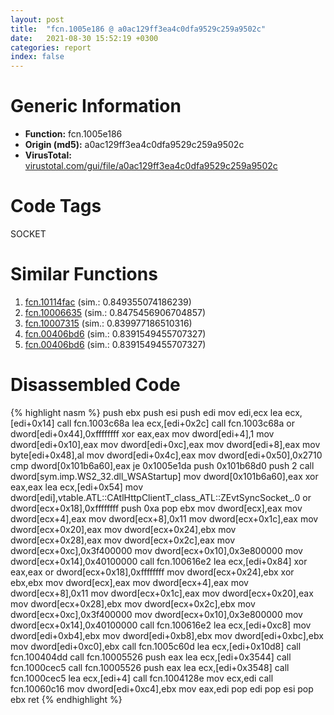 ```yaml
---
layout: post
title:  "fcn.1005e186 @ a0ac129ff3ea4c0dfa9529c259a9502c"
date:   2021-08-30 15:52:19 +0300
categories: report
index: false
---
```


# Generic Information
- **Function:** fcn.1005e186
- **Origin (md5):** a0ac129ff3ea4c0dfa9529c259a9502c
- **VirusTotal:** [virustotal.com/gui/file/a0ac129ff3ea4c0dfa9529c259a9502c][virustotal_ref]

# Code Tags
<span class="tag" id="SOCKET">SOCKET</span>


# Similar Functions

1. [fcn.10114fac][similar_1_ref] (sim.: 0.849355074186239)
2. [fcn.10006635][similar_2_ref] (sim.: 0.8475456906704857)
3. [fcn.10007315][similar_3_ref] (sim.: 0.839977186510316)
4. [fcn.00406bd6][similar_4_ref] (sim.: 0.8391549455707327)
5. [fcn.00406bd6][similar_5_ref] (sim.: 0.8391549455707327)


# Disassembled Code

{% highlight nasm %}
push ebx
push esi
push edi
mov edi,ecx
lea ecx,[edi+0x14]
call fcn.1003c68a
lea ecx,[edi+0x2c]
call fcn.1003c68a
or dword[edi+0x44],0xffffffff
xor eax,eax
mov dword[edi+4],1
mov dword[edi+0x10],eax
mov dword[edi+0xc],eax
mov dword[edi+8],eax
mov byte[edi+0x48],al
mov dword[edi+0x4c],eax
mov dword[edi+0x50],0x2710
cmp dword[0x101b6a60],eax
je 0x1005e1da
push 0x101b68d0
push 2
call dword[sym.imp.WS2_32.dll_WSAStartup]
mov dword[0x101b6a60],eax
xor eax,eax
lea ecx,[edi+0x54]
mov dword[edi],vtable.ATL::CAtlHttpClientT_class_ATL::ZEvtSyncSocket_.0
or dword[ecx+0x18],0xffffffff
push 0xa
pop ebx
mov dword[ecx],eax
mov dword[ecx+4],eax
mov dword[ecx+8],0x11
mov dword[ecx+0x1c],eax
mov dword[ecx+0x20],eax
mov dword[ecx+0x24],ebx
mov dword[ecx+0x28],eax
mov dword[ecx+0x2c],eax
mov dword[ecx+0xc],0x3f400000
mov dword[ecx+0x10],0x3e800000
mov dword[ecx+0x14],0x40100000
call fcn.100616e2
lea ecx,[edi+0x84]
xor eax,eax
or dword[ecx+0x18],0xffffffff
mov dword[ecx+0x24],ebx
xor ebx,ebx
mov dword[ecx],eax
mov dword[ecx+4],eax
mov dword[ecx+8],0x11
mov dword[ecx+0x1c],eax
mov dword[ecx+0x20],eax
mov dword[ecx+0x28],ebx
mov dword[ecx+0x2c],ebx
mov dword[ecx+0xc],0x3f400000
mov dword[ecx+0x10],0x3e800000
mov dword[ecx+0x14],0x40100000
call fcn.100616e2
lea ecx,[edi+0xc8]
mov dword[edi+0xb4],ebx
mov dword[edi+0xb8],ebx
mov dword[edi+0xbc],ebx
mov dword[edi+0xc0],ebx
call fcn.1005c60d
lea ecx,[edi+0x10d8]
call fcn.100404dd
call fcn.10005526
push eax
lea ecx,[edi+0x3544]
call fcn.1000cec5
call fcn.10005526
push eax
lea ecx,[edi+0x3548]
call fcn.1000cec5
lea ecx,[edi+4]
call fcn.1004128e
mov ecx,edi
call fcn.10060c16
mov dword[edi+0xc4],ebx
mov eax,edi
pop edi
pop esi
pop ebx
ret 
{% endhighlight %}


[similar_1_ref]: /report/fcn.10114fac@a0ac129ff3ea4c0dfa9529c259a9502c
[similar_2_ref]: /report/fcn.10006635@e5d49e0823e602f2ee948ac39d32c1eb
[similar_3_ref]: /report/fcn.10007315@a0ac129ff3ea4c0dfa9529c259a9502c
[similar_4_ref]: /report/fcn.00406bd6@b8b9b802e96d8e813c605554cf6f7018
[similar_5_ref]: /report/fcn.00406bd6@617bd594ba13d0dcc08a315774c342d4
[virustotal_ref]: https://www.virustotal.com/gui/file/a0ac129ff3ea4c0dfa9529c259a9502c